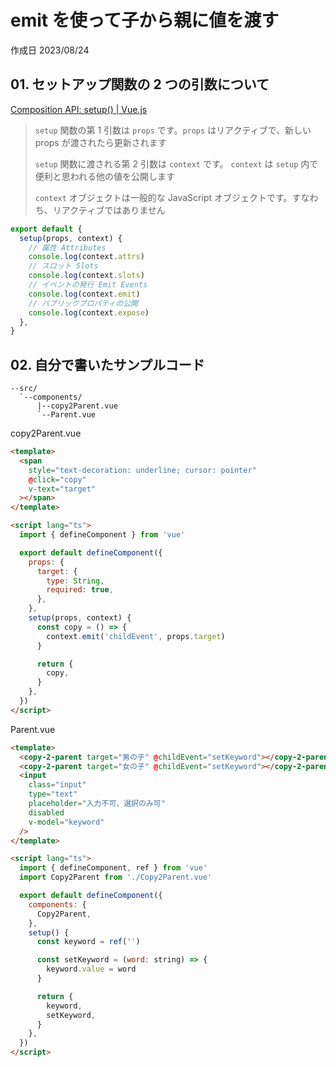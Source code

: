 # emit を使って子から親に値を渡す

作成日 2023/08/24

## 01. セットアップ関数の 2 つの引数について

[Composition API: setup() | Vue.js](https://ja.vuejs.org/api/composition-api-setup.html#composition-api-setup)

> `setup` 関数の第 1 引数は `props` です。`props` はリアクティブで、新しい props が渡されたら更新されます
>
> `setup` 関数に渡される第 2 引数は `context` です。 `context` は `setup` 内で便利と思われる他の値を公開します
>
> `context` オブジェクトは一般的な JavaScript オブジェクトです。すなわち、リアクティブではありません

```javascript
export default {
  setup(props, context) {
    // 属性 Attributes
    console.log(context.attrs)
    // スロット Slots
    console.log(context.slots)
    // イベントの発行 Emit Events
    console.log(context.emit)
    // パブリックプロパティの公開
    console.log(context.expose)
  },
}
```

## 02. 自分で書いたサンプルコード

```text
--src/
  `--components/
      |--copy2Parent.vue
      `--Parent.vue
```

copy2Parent.vue

```html
<template>
  <span
    style="text-decoration: underline; cursor: pointer"
    @click="copy"
    v-text="target"
  ></span>
</template>

<script lang="ts">
  import { defineComponent } from 'vue'

  export default defineComponent({
    props: {
      target: {
        type: String,
        required: true,
      },
    },
    setup(props, context) {
      const copy = () => {
        context.emit('childEvent', props.target)
      }

      return {
        copy,
      }
    },
  })
</script>
```

Parent.vue

```html
<template>
  <copy-2-parent target="男の子" @childEvent="setKeyword"></copy-2-parent>
  <copy-2-parent target="女の子" @childEvent="setKeyword"></copy-2-parent>
  <input
    class="input"
    type="text"
    placeholder="入力不可、選択のみ可"
    disabled
    v-model="keyword"
  />
</template>

<script lang="ts">
  import { defineComponent, ref } from 'vue'
  import Copy2Parent from './Copy2Parent.vue'

  export default defineComponent({
    components: {
      Copy2Parent,
    },
    setup() {
      const keyword = ref('')

      const setKeyword = (word: string) => {
        keyword.value = word
      }

      return {
        keyword,
        setKeyword,
      }
    },
  })
</script>
```
